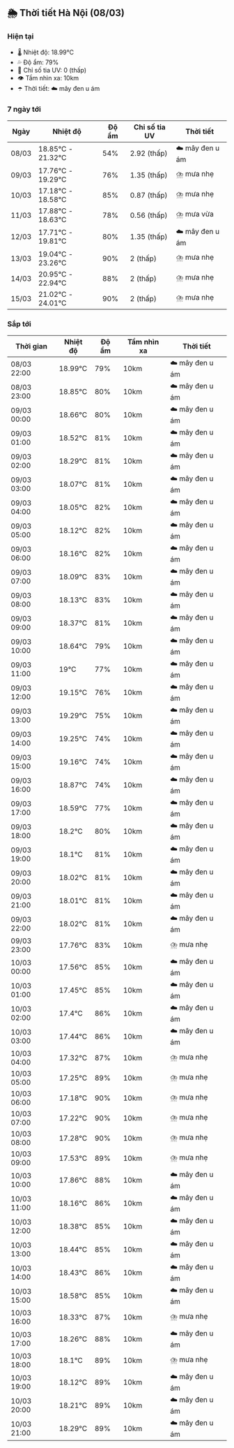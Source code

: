 ## 🌦️ Thời tiết Hà Nội (08/03)

### Hiện tại

- 🌡️ Nhiệt độ: 18.99℃
- 💦 Độ ẩm: 79%
- 🌟 Chỉ số tia UV: 0 (thấp)
- 👁️ Tầm nhìn xa: 10km
- ☂️ Thời tiết: ☁️ mây đen u ám

### 7 ngày tới

| Ngày | Nhiệt độ | Độ ẩm | Chỉ số tia UV | Thời tiết |
| --- | --- | --- | --- | --- |
| 08/03 | 18.85℃ - 21.32℃ | 54% | 2.92 (thấp) | ☁️ mây đen u ám |
| 09/03 | 17.76℃ - 19.29℃ | 76% | 1.35 (thấp) | ⛈️ mưa nhẹ |
| 10/03 | 17.18℃ - 18.58℃ | 85% | 0.87 (thấp) | ⛈️ mưa nhẹ |
| 11/03 | 17.88℃ - 18.63℃ | 78% | 0.56 (thấp) | ⛈️ mưa vừa |
| 12/03 | 17.71℃ - 19.81℃ | 80% | 1.35 (thấp) | ☁️ mây đen u ám |
| 13/03 | 19.04℃ - 23.26℃ | 90% | 2 (thấp) | ⛈️ mưa nhẹ |
| 14/03 | 20.95℃ - 22.94℃ | 88% | 2 (thấp) | ⛈️ mưa nhẹ |
| 15/03 | 21.02℃ - 24.01℃ | 90% | 2 (thấp) | ⛈️ mưa nhẹ |

### Sắp tới

| Thời gian | Nhiệt độ | Độ ẩm | Tầm nhìn xa | Thời tiết |
| --- | --- | --- | --- | --- |
| 08/03 22:00 | 18.99℃ | 79% | 10km | ☁️ mây đen u ám |
| 08/03 23:00 | 18.85℃ | 80% | 10km | ☁️ mây đen u ám |
| 09/03 00:00 | 18.66℃ | 80% | 10km | ☁️ mây đen u ám |
| 09/03 01:00 | 18.52℃ | 81% | 10km | ☁️ mây đen u ám |
| 09/03 02:00 | 18.29℃ | 81% | 10km | ☁️ mây đen u ám |
| 09/03 03:00 | 18.07℃ | 81% | 10km | ☁️ mây đen u ám |
| 09/03 04:00 | 18.05℃ | 82% | 10km | ☁️ mây đen u ám |
| 09/03 05:00 | 18.12℃ | 82% | 10km | ☁️ mây đen u ám |
| 09/03 06:00 | 18.16℃ | 82% | 10km | ☁️ mây đen u ám |
| 09/03 07:00 | 18.09℃ | 83% | 10km | ☁️ mây đen u ám |
| 09/03 08:00 | 18.13℃ | 83% | 10km | ☁️ mây đen u ám |
| 09/03 09:00 | 18.37℃ | 81% | 10km | ☁️ mây đen u ám |
| 09/03 10:00 | 18.64℃ | 79% | 10km | ☁️ mây đen u ám |
| 09/03 11:00 | 19℃ | 77% | 10km | ☁️ mây đen u ám |
| 09/03 12:00 | 19.15℃ | 76% | 10km | ☁️ mây đen u ám |
| 09/03 13:00 | 19.29℃ | 75% | 10km | ☁️ mây đen u ám |
| 09/03 14:00 | 19.25℃ | 74% | 10km | ☁️ mây đen u ám |
| 09/03 15:00 | 19.16℃ | 74% | 10km | ☁️ mây đen u ám |
| 09/03 16:00 | 18.87℃ | 74% | 10km | ☁️ mây đen u ám |
| 09/03 17:00 | 18.59℃ | 77% | 10km | ☁️ mây đen u ám |
| 09/03 18:00 | 18.2℃ | 80% | 10km | ☁️ mây đen u ám |
| 09/03 19:00 | 18.1℃ | 81% | 10km | ☁️ mây đen u ám |
| 09/03 20:00 | 18.02℃ | 81% | 10km | ☁️ mây đen u ám |
| 09/03 21:00 | 18.01℃ | 81% | 10km | ☁️ mây đen u ám |
| 09/03 22:00 | 18.02℃ | 81% | 10km | ☁️ mây đen u ám |
| 09/03 23:00 | 17.76℃ | 83% | 10km | ⛈️ mưa nhẹ |
| 10/03 00:00 | 17.56℃ | 85% | 10km | ☁️ mây đen u ám |
| 10/03 01:00 | 17.45℃ | 85% | 10km | ☁️ mây đen u ám |
| 10/03 02:00 | 17.4℃ | 86% | 10km | ☁️ mây đen u ám |
| 10/03 03:00 | 17.44℃ | 86% | 10km | ☁️ mây đen u ám |
| 10/03 04:00 | 17.32℃ | 87% | 10km | ⛈️ mưa nhẹ |
| 10/03 05:00 | 17.25℃ | 89% | 10km | ⛈️ mưa nhẹ |
| 10/03 06:00 | 17.18℃ | 90% | 10km | ⛈️ mưa nhẹ |
| 10/03 07:00 | 17.22℃ | 90% | 10km | ⛈️ mưa nhẹ |
| 10/03 08:00 | 17.28℃ | 90% | 10km | ⛈️ mưa nhẹ |
| 10/03 09:00 | 17.53℃ | 89% | 10km | ⛈️ mưa nhẹ |
| 10/03 10:00 | 17.86℃ | 88% | 10km | ☁️ mây đen u ám |
| 10/03 11:00 | 18.16℃ | 86% | 10km | ☁️ mây đen u ám |
| 10/03 12:00 | 18.38℃ | 85% | 10km | ☁️ mây đen u ám |
| 10/03 13:00 | 18.44℃ | 85% | 10km | ☁️ mây đen u ám |
| 10/03 14:00 | 18.43℃ | 86% | 10km | ☁️ mây đen u ám |
| 10/03 15:00 | 18.58℃ | 85% | 10km | ☁️ mây đen u ám |
| 10/03 16:00 | 18.33℃ | 87% | 10km | ⛈️ mưa nhẹ |
| 10/03 17:00 | 18.26℃ | 88% | 10km | ☁️ mây đen u ám |
| 10/03 18:00 | 18.1℃ | 89% | 10km | ⛈️ mưa nhẹ |
| 10/03 19:00 | 18.12℃ | 89% | 10km | ☁️ mây đen u ám |
| 10/03 20:00 | 18.21℃ | 89% | 10km | ☁️ mây đen u ám |
| 10/03 21:00 | 18.29℃ | 89% | 10km | ☁️ mây đen u ám |
